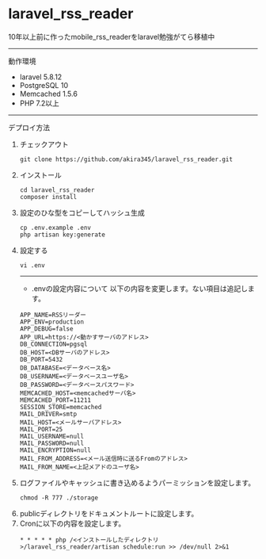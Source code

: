 # laravel_rss_reader
10年以上前に作ったmobile_rss_readerをlaravel勉強がてら移植中

----
動作環境
* laravel 5.8.12
* PostgreSQL 10
* Memcached 1.5.6
* PHP 7.2以上

---
デプロイ方法

1. チェックアウト 
    ```
    git clone https://github.com/akira345/laravel_rss_reader.git
    ```
2. インストール
    ```
    cd laravel_rss_reader
    composer install
    ```
3. 設定のひな型をコピーしてハッシュ生成
    ```
    cp .env.example .env
    php artisan key:generate
    ```
4. 設定する
    ```
    vi .env
    ```
    ----
    * .envの設定内容について
    以下の内容を変更します。ない項目は追記します。
    ```
    APP_NAME=RSSリーダー
    APP_ENV=production
    APP_DEBUG=false
    APP_URL=https://<動かすサーバのアドレス>
    DB_CONNECTION=pgsql
    DB_HOST=<DBサーバのアドレス>
    DB_PORT=5432
    DB_DATABASE=<データベース名>
    DB_USERNAME=<データベースユーザ名>
    DB_PASSWORD=<データベースパスワード>
    MEMCACHED_HOST=<memcachedサーバ名>
    MEMCACHED_PORT=11211
    SESSION_STORE=memcached
    MAIL_DRIVER=smtp
    MAIL_HOST=<メールサーバアドレス>
    MAIL_PORT=25
    MAIL_USERNAME=null
    MAIL_PASSWORD=null
    MAIL_ENCRYPTION=null
    MAIL_FROM_ADDRESS=<メール送信時に送るFromのアドレス>
    MAIL_FROM_NAME=<上記メアドのユーザ名>
    ```
5. ログファイルやキャッシュに書き込めるようパーミッションを設定します。
    ```
    chmod -R 777 ./storage
    ```
6. publicディレクトリをドキュメントルートに設定します。
7. Cronに以下の内容を設定します。
    ```
    * * * * * php /<インストールしたディレクトリ>/laravel_rss_reader/artisan schedule:run >> /dev/null 2>&1
    ``` 
